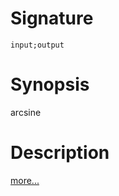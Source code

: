 # Signature
```vikid-signature
input;output
```

# Synopsis
arcsine

# Description

[more...](https://en.wikipedia.org/wiki/Inverse_trigonometric_functions)